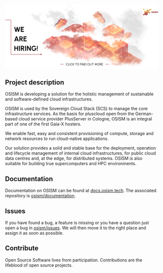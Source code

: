<p align="center">
  <a href="https://osism.tech/en#jobs-anchor">
    <img src="https://raw.githubusercontent.com/osism/.github/main/profile/images/we-are-hiring.webp" alt="We are hiring!" />
  </a>
</p>

## Project description

OSISM is developing a solution for the holistic management of sustainable and software-defined cloud infrastructures.

OSISM is used by the Sovereign Cloud Stack (SCS) to manage the core infrastructure services. As the basis for pluscloud open from the German-based cloud service provider PlusServer in Cologne, OSISM is an integral part of one of the first Gaia-X hosters.

We enable fast, easy and consistent provisioning of compute, storage and network resources to run cloud-native applications.

Our solution provides a solid and stable base for the deployment, operation and lifecycle management of internal cloud infrastructures, for public cloud data centres and, at the edge, for distributed systems. OSISM is also suitable for building true supercomputers and HPC environments.

## Documentation

Documentation on OSISM can be found at [docs.osism.tech](https://docs.osism.tech). The associated
repository is [osism/documentation](https://github.com/osism/documentation).

## Issues

If you have found a bug, a feature is missing or you have a question just open a bug in
[osism/issues](https://github.com/osism/issues). We will then move it to the
right place and assign it as soon as possible.

## Contribute

Open Source Software lives from participation. Contributions are the lifeblood of open source projects.
